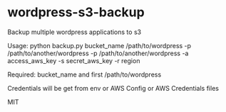 # wordpress-s3-backup
Backup multiple wordpress applications to s3

Usage:
python backup.py bucket_name /path/to/wordpress -p /path/to/another/wordpress -p /path/to/another/wordpress -a access_aws_key -s secret_aws_key -r region


Required: bucket_name and first /path/to/wordpress

Credentials will be get from env or AWS Config or AWS Credentials files

MIT
